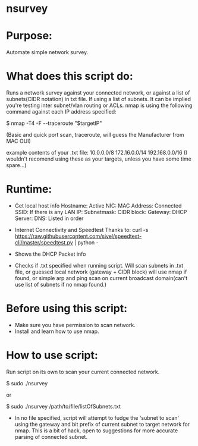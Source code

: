 # nsurvey

# Purpose:
Automate simple network survey.

# What does this script do:
Runs a network survey against your connected network, or against a list of subnets(CIDR notation) in txt file.
If using a list of subnets. It can be implied you're testing inter subnet/vlan routing or ACLs.
nmap is using the following command against each IP address specified: 

$ nmap -T4 -F --traceroute "$targetIP"

(Basic and quick port scan, traceroute, will guess the Manufacturer from MAC OUI)

example contents of your .txt file:
10.0.0.0/8
172.16.0.0/14
192.168.0.0/16
(I wouldn't recomend using these as your targets, unless you have some time spare...)

# Runtime:
- Get local host info
  Hostname:
  Active NIC:
  MAC Address:
  Connected SSID: If there is any
  LAN IP: 
  Subnetmask: 
  CIDR block:
  Gateway:
  DHCP Server:
  DNS: Listed in order

- Internet Connectivity and Speedtest
  Thanks to: curl -s https://raw.githubusercontent.com/sivel/speedtest-cli/master/speedtest.py | python -

- Shows the DHCP Packet info

- Checks if .txt specified when running script. Will scan subnets in .txt file, or guessed local network 
  (gateway + CIDR block)
  will use nmap if found, or simple arp and ping scan on current broadcast domain(can't use list of subnets if no nmap found.)

# Before using this script:
- Make sure you have permission to scan network.
- Install and learn how to use nmap.


# How to use script:
Run script on its own to scan your current connected network.

$ sudo ./nsurvey

or

$ sudo ./nsurvey /path/to/file/listOfSubnets.txt

- In no file specified, script will attempt to fudge the 'subnet to scan' using the gateway and bit prefix of current subnet to target network for nmap. This is a bit of hack, open to suggestions for more accurate parsing of connected subnet.
